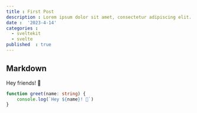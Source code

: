 ```yaml
---
title : First Post
description : Lorem ipsum dolor sit amet, consectetur adipiscing elit. Curabitur pharetra molestie tempus. Quisque tincidunt sagittis justo sit amet iaculis. Aliquam mattis, sem non imperdiet tristique, felis nisl scelerisque sem, ut rutrum tellus est non augue. Maecenas turpis odio, efficitur euismod pulvinar non, luctus at erat. Morbi consectetur magna iaculis odio tincidunt, non pellentesque odio pharetra. Donec vestibulum, arcu eu volutpat hendrerit, tortor dui scelerisque dolor, rhoncus pharetra metus ligula ac est. Curabitur tempor, leo sed luctus congue, velit mauris euismod quam, sed auctor ante purus eget justo. Phasellus interdum interdum arcu quis ultricies. Mauris non lorem in arcu ullamcorper scelerisque. Maecenas malesuada tempor erat ac tristique. Phasellus sit amet ex nec enim tempus pretium at in magna. Aenean id nisi mauris.
date :  '2023-4-14'
categories :
  - sveltekit
  - svelte
published  : true
---
```


## Markdown

Hey friends! 👋

```ts
function greet(name: string) {
	console.log(`Hey ${name}! 👋`)
}
```
